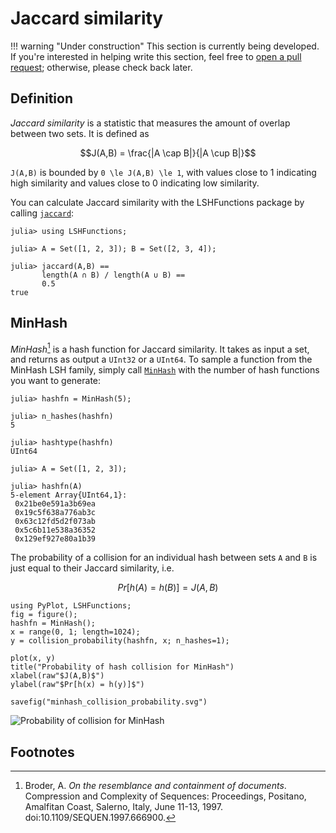 # Jaccard similarity

!!! warning "Under construction"
    This section is currently being developed. If you're interested in helping write this section, feel free to [open a pull request](https://github.com/kernelmethod/LSHFunctions.jl/pulls); otherwise, please check back later.

## Definition
*Jaccard similarity* is a statistic that measures the amount of overlap between two sets. It is defined as

```math
J(A,B) = \frac{|A \cap B|}{|A \cup B|}
```

``J(A,B)`` is bounded by ``0 \le J(A,B) \le 1``, with values close to 1 indicating high similarity and values close to 0 indicating low similarity.

You can calculate Jaccard similarity with the LSHFunctions package by calling [`jaccard`](@ref):

```jldoctest
julia> using LSHFunctions;

julia> A = Set([1, 2, 3]); B = Set([2, 3, 4]);

julia> jaccard(A,B) ==
       length(A ∩ B) / length(A ∪ B) ==
       0.5
true
```

## MinHash
*MinHash*[^Broder97] is a hash function for Jaccard similarity. It takes as input a set, and returns as output a `UInt32` or a `UInt64`. To sample a function from the MinHash LSH family, simply call [`MinHash`](@ref) with the number of hash functions you want to generate:

```jldoctest; setup = :(using LSHFunctions, Random; Random.seed!(0))
julia> hashfn = MinHash(5);

julia> n_hashes(hashfn)
5

julia> hashtype(hashfn)
UInt64

julia> A = Set([1, 2, 3]);

julia> hashfn(A)
5-element Array{UInt64,1}:
 0x21be0e591a3b69ea
 0x19c5f638a776ab3c
 0x63c12fd5d2f073ab
 0x5c6b11e538a36352
 0x129ef927e80a1b39
```

The probability of a collision for an individual hash between sets ``A`` and ``B`` is just equal to their Jaccard similarity, i.e.

```math
Pr[h(A) = h(B)] = J(A,B)
```

```@eval
using PyPlot, LSHFunctions;
fig = figure();
hashfn = MinHash();
x = range(0, 1; length=1024);
y = collision_probability(hashfn, x; n_hashes=1);

plot(x, y)
title("Probability of hash collision for MinHash")
xlabel(raw"$J(A,B)$")
ylabel(raw"$Pr[h(x) = h(y)]$")

savefig("minhash_collision_probability.svg")
```

![Probability of collision for MinHash](minhash_collision_probability.svg)

## Footnotes
[^Broder97]: Broder, A. *On the resemblance and containment of documents*. Compression and Complexity of Sequences: Proceedings, Positano, Amalfitan Coast, Salerno, Italy, June 11-13, 1997. doi:10.1109/SEQUEN.1997.666900.
